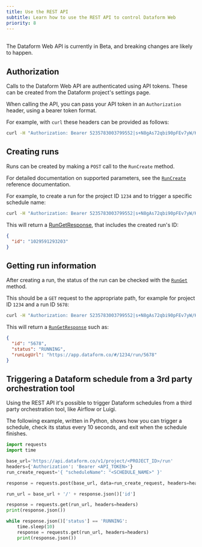 ```yaml
---
title: Use the REST API
subtitle: Learn how to use the REST API to control Dataform Web
priority: 8
---
```


<br/>
<div class="bp3-callout bp3-icon-info-sign bp3-intent-warning">
  The Dataform Web API is currently in Beta, and breaking changes are likely to happen.
</div>

## Authorization

Calls to the Dataform Web API are authenticated using API tokens. These can be created from the Dataform project's settings page.

When calling the API, you can pass your API token in an `Authorization` header, using a bearer token format.

For example, with `curl` these headers can be provided as follows:

```bash
curl -H "Authorization: Bearer 5235783003799552|s+N8gAs72qbi90pFEv7yW/KBImTshRdBoVKjjFA7lD0=|1" https://api.dataform.co/v1/project/1234/run/5678
```

## Creating runs

Runs can be created by making a `POST` call to the `RunCreate` method.

For detailed documentation on supported parameters, see the [`RunCreate`](api/reference#RunCreate) reference documentation.

For example, to create a run for the project ID `1234` and to trigger a specific schedule name:

```bash
curl -H "Authorization: Bearer 5235783003799552|s+N8gAs72qbi90pFEv7yW/KBImTshRdBoVKjjFA7lD0=|1" -X POST -d '{ "scheduleName": "some_schedule" }' https://api.dataform.co/v1/project/1234/run
```

This will return a [RunGetResponse](api/reference#/definitions/v1RunCreateResponse), that includes the created run's ID:

```json
{
  "id": "1029591293203"
}
```

## Getting run information

After creating a run, the status of the run can be checked with the [`RunGet`](api/reference#RunGet) method.

This should be a `GET` request to the appropriate path, for example for project ID `1234` and a run ID `5678`:

```bash
curl -H "Authorization: Bearer 5235783003799552|s+N8gAs72qbi90pFEv7yW/KBImTshRdBoVKjjFA7lD0=|1" https://api.dataform.co/v1/project/1234/run/5678
```

This will return a [`RunGetResponse`](api/reference#/definitions/v1RunGetResponse) such as:

```json
{
  "id": "5678",
  "status": "RUNNING",
  "runLogUrl": "https://app.dataform.co/#/1234/run/5678"
}
```

## Triggering a Dataform schedule from a 3rd party orchestration tool

Using the REST API it's possible to trigger Dataform schedules from a third party orchestration tool, like Airflow or Luigi.

The following example, written in Python, shows how you can trigger a schedule, check its status every 10 seconds, and exit when the schedule finishes.

```python
import requests
import time

base_url='https://api.dataform.co/v1/project/<PROJECT_ID>/run'
headers={'Authorization': 'Bearer <API_TOKEN>'}
run_create_request='{ "scheduleName": "<SCHEDULE_NAME>" }'

response = requests.post(base_url, data=run_create_request, headers=headers)

run_url = base_url + '/' + response.json()['id']

response = requests.get(run_url, headers=headers)
print(response.json())

while response.json()['status'] == 'RUNNING':
    time.sleep(10)
    response = requests.get(run_url, headers=headers)
    print(response.json())
```
